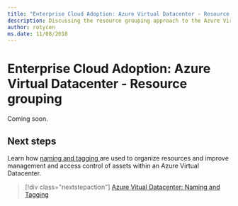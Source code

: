 ```yaml
---
title: "Enterprise Cloud Adoption: Azure Virtual Datacenter - Resource Grouping" 
description: Discussing the resource grouping approach to the Azure Virtual Datacenter (VDC) model
author: rotycen
ms.date: 11/08/2018
---
```

# Enterprise Cloud Adoption: Azure Virtual Datacenter - Resource grouping

Coming soon.

## Next steps

Learn  how [naming and tagging ](../resource-tagging/vdc-naming.md) are used to organize resources and improve management and access control of assets within an Azure Virtual Datacenter.

> [!div class="nextstepaction"]
> [Azure Vitual Datacenter: Naming and Tagging](../resource-tagging/vdc-naming.md)
